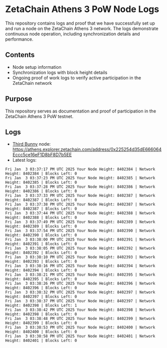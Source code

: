 # ZetaChain Athens 3 PoW Node Logs
This repository contains logs and proof that we have successfully set up and run a node on the ZetaChain Athens 3 network. The logs demonstrate continuous node operation, including synchronization details and performance.

## Contents
- Node setup information
- Synchronization logs with block height details
- Ongoing proof of work logs to verify active participation in the ZetaChain network

## Purpose
This repository serves as documentation and proof of participation in the ZetaChain Athens 3 PoW testnet.

## Logs

- [Third Bunny](https://thirdbunny.xyz/) node: https://athens.explorer.zetachain.com/address/0x225254d35dE666064Eccc5ce16eF1D8bF8D7b5EE
- Latest logs:
```
Fri Jan  3 03:37:17 PM UTC 2025 Your Node Height: 8402384 | Network Height: 8402384 | Blocks Left: 0
Fri Jan  3 03:37:23 PM UTC 2025 Your Node Height: 8402385 | Network Height: 8402385 | Blocks Left: 0
Fri Jan  3 03:37:28 PM UTC 2025 Your Node Height: 8402386 | Network Height: 8402386 | Blocks Left: 0
Fri Jan  3 03:37:33 PM UTC 2025 Your Node Height: 8402387 | Network Height: 8402387 | Blocks Left: 0
Fri Jan  3 03:37:38 PM UTC 2025 Your Node Height: 8402387 | Network Height: 8402387 | Blocks Left: 0
Fri Jan  3 03:37:44 PM UTC 2025 Your Node Height: 8402388 | Network Height: 8402388 | Blocks Left: 0
Fri Jan  3 03:37:49 PM UTC 2025 Your Node Height: 8402389 | Network Height: 8402389 | Blocks Left: 0
Fri Jan  3 03:37:54 PM UTC 2025 Your Node Height: 8402390 | Network Height: 8402390 | Blocks Left: 0
Fri Jan  3 03:38:00 PM UTC 2025 Your Node Height: 8402391 | Network Height: 8402391 | Blocks Left: 0
Fri Jan  3 03:38:05 PM UTC 2025 Your Node Height: 8402392 | Network Height: 8402392 | Blocks Left: 0
Fri Jan  3 03:38:10 PM UTC 2025 Your Node Height: 8402393 | Network Height: 8402393 | Blocks Left: 0
Fri Jan  3 03:38:16 PM UTC 2025 Your Node Height: 8402394 | Network Height: 8402394 | Blocks Left: 0
Fri Jan  3 03:38:21 PM UTC 2025 Your Node Height: 8402395 | Network Height: 8402395 | Blocks Left: 0
Fri Jan  3 03:38:26 PM UTC 2025 Your Node Height: 8402396 | Network Height: 8402396 | Blocks Left: 0
Fri Jan  3 03:38:32 PM UTC 2025 Your Node Height: 8402397 | Network Height: 8402397 | Blocks Left: 0
Fri Jan  3 03:38:37 PM UTC 2025 Your Node Height: 8402397 | Network Height: 8402398 | Blocks Left: 1
Fri Jan  3 03:38:42 PM UTC 2025 Your Node Height: 8402398 | Network Height: 8402398 | Blocks Left: 0
Fri Jan  3 03:38:48 PM UTC 2025 Your Node Height: 8402399 | Network Height: 8402399 | Blocks Left: 0
Fri Jan  3 03:38:53 PM UTC 2025 Your Node Height: 8402400 | Network Height: 8402400 | Blocks Left: 0
Fri Jan  3 03:38:58 PM UTC 2025 Your Node Height: 8402401 | Network Height: 8402401 | Blocks Left: 0
```
